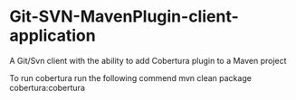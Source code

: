 # Git-SVN-MavenPlugin-client-application
A Git/Svn client with the ability to add Cobertura plugin to a Maven project

To run cobertura run the following commend
mvn clean package cobertura:cobertura